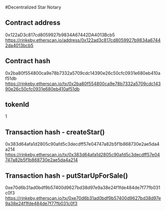 #Decentralized Star Notary

## Contract address
0x122aD3c817cd8059927b9834A67442DA4013Bcb5
https://rinkeby.etherscan.io/address/0x122ad3c817cd8059927b9834a67442da4013bcb5

## Contract hash 
0x2ba80f554800ca9e78b7332a5709cdc14390e26c50cfc0931e680eb410af51db
https://rinkeby.etherscan.io/tx/0x2ba80f554800ca9e78b7332a5709cdc14390e26c50cfc0931e680eb410af51db

## tokenId
1

## Transaction hash - createStar()
0x383d64afa1d2805c90afd5c3decdff57e04747a82b5f1b868730e2ae5da4a214
https://rinkeby.etherscan.io/tx/0x383d64afa1d2805c90afd5c3decdff57e04747a82b5f1b868730e2ae5da4a214

## Transaction hash - putStarUpForSale()
0xe70d6b31ad0bdf9b57400d9627bd38d97e9a38e24f1fde484de7f77fb031c0f3
https://rinkeby.etherscan.io/tx/0xe70d6b31ad0bdf9b57400d9627bd38d97e9a38e24f1fde484de7f77fb031c0f3
